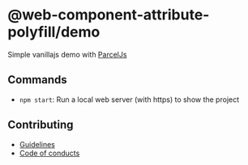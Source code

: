 # @web-component-attribute-polyfill/demo

Simple vanillajs demo with [ParcelJs](https://parceljs.org/)

## Commands

- `npm start`: Run a local web server (with https) to show the project

## Contributing

- [Guidelines](../docs/GUIDELINES.md)
- [Code of conducts](../docs/CODE_OF_CONDUCTS.md)
